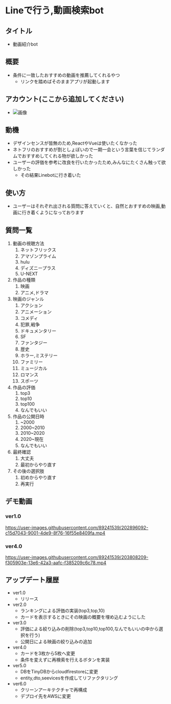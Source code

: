 # Lineで行う,動画検索bot
## タイトル
- 動画紹介bot
## 概要
- 条件に一致したおすすめの動画を推薦してくれるやつ
  - リンクを踏めばそのままアプリが起動します
## アカウント(ここから追加してください)
- ![画像](https://user-images.githubusercontent.com/89241539/202895679-18c242de-7de5-4b1e-a54c-ea9f2ca007ab.png)
## 動機
- デザインセンスが皆無のため,ReactやVueは使いたくなかった
- ネトフリのおすすめが割としょぼいので一期一会という言葉を信じてランダムでおすすめしてくれる物が欲しかった
- ユーザーの評価を参考に改良を行いたかったため,みんなにたくさん触って欲しかった
  - その結果Linebotに行き着いた
## 使い方
- ユーザーはそれぞれ出される質問に答えていくと、自然とおすすめの映画,動画に行き着くようになっております
## 質問一覧
1. 動画の視聴方法
   1. ネットフリックス
   2. アマゾンプライム
   3. hulu
   4. ディズニープラス
   5. U-NEXT
2. 作品の種類
   1. 映画
   2. アニメ,ドラマ
3. 映画のジャンル
   1. アクション
   2. アニメーション
   3. コメディ
   4. 犯罪,戦争
   5. ドキュメンタリー
   6. SF
   7. ファンタジー
   8. 歴史
   9. ホラー,ミステリー
   10. ファミリー
   11. ミュージカル
   12. ロマンス
   13. スポーツ
4. 作品の評価
   1. top3
   2. top10 
   3. top100
   4. なんでもいい
5. 作品の公開日時
   1. ~2000
   2. 2000~2010
   3. 2010~2020
   4. 2020~現在
   5. なんでもいい
6. 最終確認
   1. 大丈夫
   2. 最初からやり直す
7. その後の選択肢
   1. 初めからやり直す
   2. 再実行
   

## デモ動画
### ver1.0
https://user-images.githubusercontent.com/89241539/202896092-c15d7043-9001-4de9-8f76-16f55e8409fa.mp4

### ver4.0
https://user-images.githubusercontent.com/89241539/203808209-f305903e-13e6-42a3-aafc-f385209c6c78.mp4


## アップデート履歴
- ver1.0 
  - リリース  
- ver2.0
  - ランキングによる評価の実装(top3,top,10)
  - カードを表示するときにその映画の概要を埋め込むようにした
- ver3.0
  - 評価による絞り込みの削除(top3,top10,top100,なんでもいいの中から選択を行う)
  - 公開日による映画の絞り込みの追加
- ver4.0
  - カードを3枚から5枚へ変更
  - 条件を変えずに再検索を行えるボタンを実装
- ver5.0
  - DBをTinyDBからcloudfirestoreに変更
  - entity,dto,seevicesを作成してリファクタリング
- ver6.0
  - クリーンアーキテクチャで再構成
  - デプロイ先をAWSに変更
